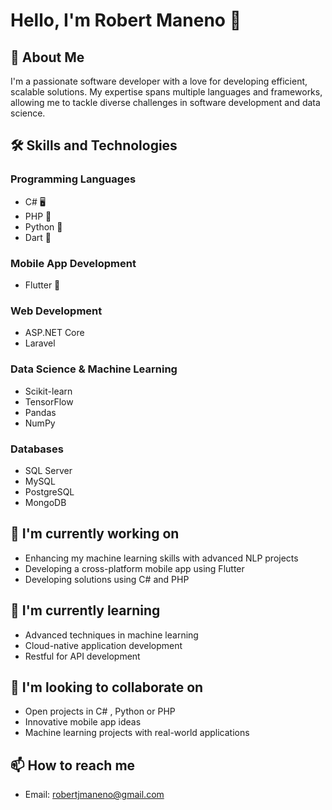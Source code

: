 # Hello, I'm Robert Maneno 👋

## 🚀 About Me
I'm a passionate software developer with a love for developing efficient, scalable solutions. My expertise spans multiple languages and frameworks, allowing me to tackle diverse challenges in software development and data science.

## 🛠 Skills and Technologies

### Programming Languages
- C# 🖥️
- PHP 🐘
- Python 🐍
- Dart 🎯

### Mobile App Development
- Flutter 📱

### Web Development
- ASP.NET Core
- Laravel

### Data Science & Machine Learning
- Scikit-learn
- TensorFlow
- Pandas
- NumPy

### Databases
- SQL Server
- MySQL
- PostgreSQL
- MongoDB

## 🔭 I'm currently working on
- Enhancing my machine learning skills with advanced NLP projects
- Developing a cross-platform mobile app using Flutter
- Developing solutions using C# and PHP

## 🌱 I'm currently learning
- Advanced techniques in machine learning
- Cloud-native application development
- Restful for API development
  

## 👯 I'm looking to collaborate on
- Open projects in C# , Python or PHP
- Innovative mobile app ideas
- Machine learning projects with real-world applications

## 📫 How to reach me
- Email: robertjmaneno@gmail.com

